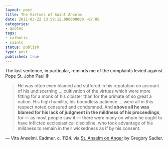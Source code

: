 ```yaml
---
layout: post
title: The Virtues of Saint Anselm
date: 2011-03-22 13:59:12.000000000 -07:00
categories:
- quotes
tags:
- catholic
- saints
status: publish
type: post
published: true
---
```

The last sentence, in particular, reminds me of the complaints levied against Pope St. John Paul II:

> He was often even blamed and suffered in his reputation on account of his undiscerning &hellip; cultivation of the virtues which were more fitting for a monk of his cloister than for the primate of so great a nation. His high humility, his boundless patience &hellip; were all in this respect noted censured and condemned. And **above all he was blamed for his lack of judgment in the mildness of his proceedings**, for &mdash; as most people saw it &mdash; there were many on whom he ought to have inflicted ecclesiastical discipline, who took advantage of his mildness to remain in their wickedness as if by his consent.

&mdash; Vita Anselmi. Eadmer. c. 1124. via [St. Anselm on Anger](http://gbsadler.blogspot.com/2011/02/saint-anselm-on-anger-part-2.html) by Gregory Sadler.
